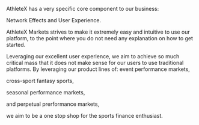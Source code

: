 AthleteX has a very specific core component to our business:

Network Effects and User Experience.

AthleteX Markets strives to make it extremely easy and intuitive to use our platform, to the point where you do not need any explanation on how to get started.

Leveraging our excellent user experience, we aim to achieve so much critical mass that it does not make sense for our users to use traditional platforms.  By leveraging our product lines of: 
event performance markets,

cross-sport fantasy sports,

seasonal performance markets,

and perpetual prerformance markets,

 we aim to be a one stop shop for the sports finance enthusiast.

